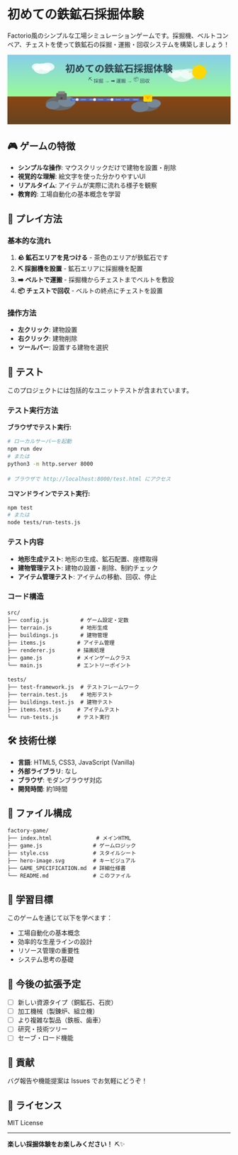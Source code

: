 # 初めての鉄鉱石採掘体験

Factorio風のシンプルな工場シミュレーションゲームです。採掘機、ベルトコンベア、チェストを使って鉄鉱石の採掘・運搬・回収システムを構築しましょう！

![ゲーム画面](hero-image.svg)

## 🎮 ゲームの特徴

- **シンプルな操作**: マウスクリックだけで建物を設置・削除
- **視覚的な理解**: 絵文字を使った分かりやすいUI
- **リアルタイム**: アイテムが実際に流れる様子を観察
- **教育的**: 工場自動化の基本概念を学習

## 🚀 プレイ方法

### 基本的な流れ
1. **🪨 鉱石エリアを見つける** - 茶色のエリアが鉄鉱石です
2. **⛏️ 採掘機を設置** - 鉱石エリアに採掘機を配置
3. **➡️ ベルトで運搬** - 採掘機からチェストまでベルトを敷設
4. **📦 チェストで回収** - ベルトの終点にチェストを設置

### 操作方法
- **左クリック**: 建物設置
- **右クリック**: 建物削除
- **ツールバー**: 設置する建物を選択

## 🧪 テスト

このプロジェクトには包括的なユニットテストが含まれています。

### テスト実行方法

**ブラウザでテスト実行:**
```bash
# ローカルサーバーを起動
npm run dev
# または
python3 -m http.server 8000

# ブラウザで http://localhost:8000/test.html にアクセス
```

**コマンドラインでテスト実行:**
```bash
npm test
# または
node tests/run-tests.js
```

### テスト内容
- **地形生成テスト**: 地形の生成、鉱石配置、座標取得
- **建物管理テスト**: 建物の設置・削除、制約チェック
- **アイテム管理テスト**: アイテムの移動、回収、停止

### コード構造
```
src/
├── config.js          # ゲーム設定・定数
├── terrain.js         # 地形生成
├── buildings.js       # 建物管理
├── items.js          # アイテム管理
├── renderer.js       # 描画処理
├── game.js           # メインゲームクラス
└── main.js           # エントリーポイント

tests/
├── test-framework.js  # テストフレームワーク
├── terrain.test.js    # 地形テスト
├── buildings.test.js  # 建物テスト
├── items.test.js     # アイテムテスト
└── run-tests.js      # テスト実行
```

## 🛠️ 技術仕様

- **言語**: HTML5, CSS3, JavaScript (Vanilla)
- **外部ライブラリ**: なし
- **ブラウザ**: モダンブラウザ対応
- **開発時間**: 約1時間

## 📁 ファイル構成

```
factory-game/
├── index.html              # メインHTML
├── game.js                # ゲームロジック
├── style.css              # スタイルシート
├── hero-image.svg         # キービジュアル
├── GAME_SPECIFICATION.md  # 詳細仕様書
└── README.md              # このファイル
```

## 🎯 学習目標

このゲームを通じて以下を学べます：
- 工場自動化の基本概念
- 効率的な生産ラインの設計
- リソース管理の重要性
- システム思考の基礎

## 🚀 今後の拡張予定

- [ ] 新しい資源タイプ（銅鉱石、石炭）
- [ ] 加工機械（製錬炉、組立機）
- [ ] より複雑な製品（鉄板、歯車）
- [ ] 研究・技術ツリー
- [ ] セーブ・ロード機能

## 🤝 貢献

バグ報告や機能提案は Issues でお気軽にどうぞ！

## 📄 ライセンス

MIT License

---

**楽しい採掘体験をお楽しみください！** ⛏️✨
